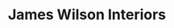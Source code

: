 ---
title: "James Wilson Interiors"
url: /edinburgh/james-wilson-interiors/
shop: Raumausstattung
---